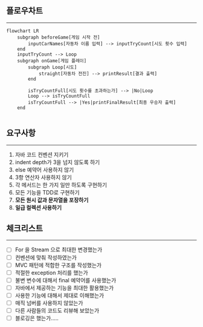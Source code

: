 ## 플로우차트

---

```mermaid
flowchart LR
    subgraph beforeGame[게임 시작 전]
        inputCarNames[자동차 이름 입력] --> inputTryCount[시도 횟수 입력]    
    end
    inputTryCount --> Loop
    subgraph onGame[게임 플레이]
        subgraph Loop[시도]
            straight[자동차 전진] --> printResult[결과 출력]
        end
        
        isTryCountFull[시도 횟수를 초과하는가] --> |No|Loop
        Loop --> isTryCountFull
        isTryCountFull --> |Yes|printFinalResult[최종 우승자 출력]
    end
    
```

## 요구사항

---

1. 자바 코드 컨벤션 지키기
2. indent depth가 3을 넘지 않도록 하기
3. else 예약어 사용하지 않기
4. 3항 연산자 사용하지 않기
5. 각 메서드는 한 가지 일만 하도록 구현하기
6. 모든 기능을 TDD로 구현하기
7. **모든 원시 값과 문자열을 포장하기**
8. **일급 컬렉션 사용하기**

## 체크리스트

---

-[ ] For 을 Stream 으로 최대한 변경했는가
-[ ] 컨벤션에 맞춰 작성하였는가
-[ ] MVC 패턴에 적합한 구조를 작성했는가
-[ ] 적절한 exception 처리를 했는가
-[ ] 불변 변수에 대해서 final 예약어를 사용했는가
-[ ] 자바에서 제공하는 기능을 최대한 활용했는가
-[ ] 사용한 기능에 대해서 제대로 이해했는가
-[ ] 매직 넘버를 사용하지 않았는가
-[ ] 다른 사람들의 코드도 리뷰해 보았는가
-[ ] 블로깅은 했는가.....